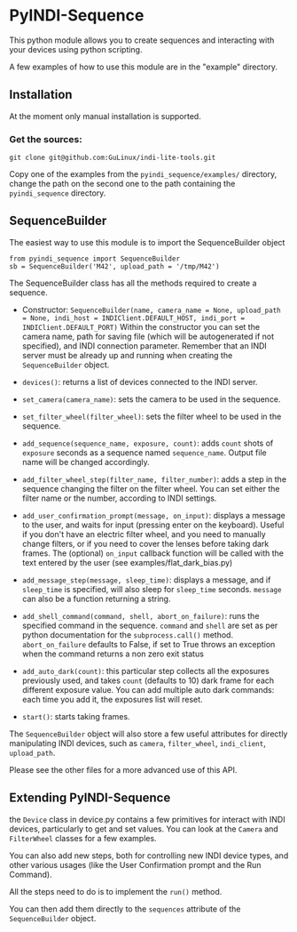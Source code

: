 # PyINDI-Sequence

This python module allows you to create sequences and interacting with your devices using python scripting.

A few examples of how to use this module are in the "example" directory.

## Installation

At the moment only manual installation is supported.

### Get the sources:
```
git clone git@github.com:GuLinux/indi-lite-tools.git
```

Copy one of the examples from the `pyindi_sequence/examples/` directory, change the path on the second one to the path containing the `pyindi_sequence` directory.


## SequenceBuilder

The easiest way to use this module is to import the SequenceBuilder object
```
from pyindi_sequence import SequenceBuilder
sb = SequenceBuilder('M42', upload_path = '/tmp/M42')
```

The SequenceBuilder class has all the methods required to create a sequence.

 * Constructor: `SequenceBuilder(name, camera_name = None, upload_path = None, indi_host = INDIClient.DEFAULT_HOST, indi_port = INDIClient.DEFAULT_PORT)`
Within the constructor you can set the camera name, path for saving file (which will be autogenerated if not specified), and INDI connection parameter.
Remember that an INDI server must be already up and running when creating the `SequenceBuilder` object.

 * `devices()`: returns a list of devices connected to the INDI server.
 * `set_camera(camera_name)`: sets the camera to be used in the sequence.
 * `set_filter_wheel(filter_wheel)`: sets the filter wheel to be used in the sequence.
 * `add_sequence(sequence_name, exposure, count)`: adds `count` shots of `exposure` seconds as a sequence named `sequence_name`. Output file name will be changed accordingly.
 * `add_filter_wheel_step(filter_name, filter_number)`: adds a step in the sequence changing the filter on the filter wheel. You can set either the filter name or the number, according to INDI settings.
 * `add_user_confirmation_prompt(message, on_input)`: displays a message to the user, and waits for input (pressing enter on the keyboard). Useful if you don't have an electric filter wheel, and you need to manually change filters, or if you need to cover the lenses before taking dark frames. The (optional) `on_input` callback function will be called with the text entered by the user (see examples/flat_dark_bias.py)
 * `add_message_step(message, sleep_time)`: displays a message, and if `sleep_time` is specified, will also sleep for `sleep_time` seconds. `message` can also be a function returning a string.
 * `add_shell_command(command, shell, abort_on_failure)`: runs the specified command in the sequence. `command` and `shell` are set as per python documentation for the `subprocess.call()` method. `abort_on_failure` defaults to False, if set to True throws an exception when the command returns a non zero exit status
 * `add_auto_dark(count)`: this particular step collects all the exposures previously used, and takes `count` (defaults to 10) dark frame for each different exposure value. You can add multiple auto dark commands: each time you add it, the exposures list will reset.
 * `start()`: starts taking frames.

The `SequenceBuilder` object will also store a few useful attributes for directly manipulating INDI devices, such as `camera`, `filter_wheel`, `indi_client`, `upload_path`.

Please see the other files for a more advanced use of this API.

## Extending PyINDI-Sequence

the `Device` class in device.py contains a few primitives for interact with INDI devices, particularly to get and set values.
You can look at the `Camera` and `FilterWheel` classes for a few examples.

You can also add new steps, both for controlling new INDI device types, and other various usages (like the User Confirmation prompt and the Run Command).

All the steps need to do is to implement the `run()` method.

You can then add them directly to the `sequences` attribute of the `SequenceBuilder` object.


